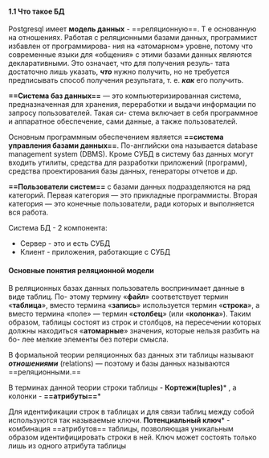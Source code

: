 #### 1.1 Что такое БД
Postgresql имеет **модель данных** - ==реляционную==. Т е основанную на отношениях.
Работая с реляционными базами данных, программист избавлен от программирова-
ния на «атомарном» уровне, потому что современные языки для «общения» с этими
базами данных являются декларативными. Это означает, что для получения резуль-
тата достаточно лишь указать, ***что*** нужно получить, но не требуется предписывать
способ получения результата, т. е. ***как*** его получить.

**==Система баз данных==** — это компьютеризированная система, предназначенная для
хранения, переработки и выдачи информации по запросу пользователей. Такая си-
стема включает в себя программное и аппаратное обеспечение, сами данные, а также
пользователей.

Основным программным обеспечением является **==система управления базами данных==**. По-английски она называется database management system (DBMS). Кроме СУБД
в систему баз данных могут входить утилиты, средства для разработки приложений
(программ), средства проектирования базы данных, генераторы отчетов и др.

**==Пользователи систем==** с базами данных подразделяются на ряд категорий. 
Первая категория — это прикладные программисты.
Вторая категория — это конечные пользователи, ради которых и выполняется вся работа.

Система БД - 2 компонента:
- Сервер - это и есть СУБД
- Клиент - приложения, работающие с СУБД

#### Основные понятия реляционной модели
В реляционных базах данных пользователь воспринимает данные в виде таблиц. По-
этому термину «**файл**» соответствует термин «**таблица**», вместо термина «**запись**»
используется термин «**строка**», а вместо термина «поле» — термин «**столбец**» (или
«**колонка**»). Таким образом, таблицы состоят из строк и столбцов, на пересечении
которых должны находиться «**атомарные**» значения, которые нельзя разбить на бо-
лее мелкие элементы без потери смысла.

В формальной теории реляционных баз данных эти таблицы называют ***отношениями*** (relations) — поэтому и базы данных называются ==реляционными.==

В терминах данной теории строки таблицы - **Кортежи(tuples)*** , а колонки - **==атрибуты==***

Для идентификации строк в таблицах и для связи таблиц между собой используются
так называемые ключи. **Потенциальный ключ*** - комбинация ==атрибутов== таблицы, позволяющая  уникальным образом идентифицировать строки в ней. Ключ может
состоять только лишь из одного атрибута таблицы